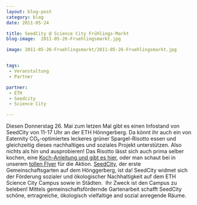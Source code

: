 ```yaml
---
layout: blog-post
category: blog
date: 2011-05-24

title: SeedCity @ Science City Frühlings-Markt
blog-image:  2011-05-26-Fruehlingsmarkt.jpg

image: 2011-05-26-Fruehlingsmarkt/2011-05-26-Fruehlingsmarkt.jpg


tags:
 - Veranstaltung
 - Partner

partner:
 - ETH
 - Seedcity
 - Science City

--- 
```



Diesen Donnerstag 26. Mai zum letzen Mal gibt es einen Infostand von SeedCity von 11-17 Uhr an der ETH Hönngerberg. Da könnt ihr auch ein von Eaternity CO₂-optimiertes leckeres grüner Spargel-Risotto essen und gleichzeitig dieses nachhaltiges und soziales Projekt unterstützen. Also nichts als hin und ausprobieren!
Das Risotto lässt sich auch prima selber kochen, eine [Koch-Anleitung und gibt es hier][1], oder man schaut bei in unserem [tollen Flyer][2] für die Aktion.
[SeedCity][3], der erste Gemeinschaftsgarten auf dem Hönggerberg, ist da! SeedCity widmet sich der Förderung sozialer und ökologischer Nachhaltigkeit auf dem ETH Science City Campus sowie in Städten.  Ihr Zweck ist den Campus zu beleben! Mittels gemeinschaftsfördernde Gartenarbeit schafft SeedCity schöne, ertragreiche, ökologisch vielfaltige and sozial anregende Räume.


[1]: /recipes/spargelrisotto/
[2]: /material/seedcity-frühlingsmarkt/
[3]: http://www.seedcity.ethz.ch/

